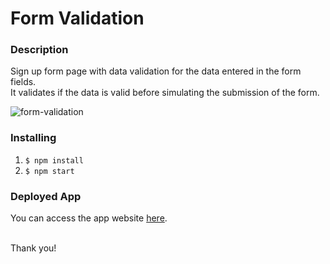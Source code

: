 # Form Validation
### Description
Sign up form page with data validation for the data entered in the form fields.<br>
It validates if the data is valid before simulating the submission of the form.

![form-validation](https://user-images.githubusercontent.com/71052352/196295750-69aed8a5-e4c2-4891-9cb8-d996eb8dbe73.gif)

### Installing
1. `$ npm install`
2. `$ npm start`

### Deployed App
You can access the app website [here](https://react-form-validation-kd5voi88h-nycolasfelipe.vercel.app/).

<br>
Thank you!
